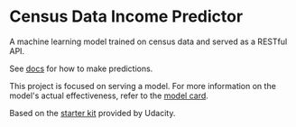 # Census Data Income Predictor
A machine learning model trained on census data and served as a RESTful API.

See [docs](https://cdip.herokuapp.com/docs/) for how to make predictions.

This project is focused on serving a model. For more information on the model's actual effectiveness, refer to the [model card](model_card.md).


Based on the [starter kit](https://github.com/udacity/nd0821-c3-starter-code) provided by Udacity.
